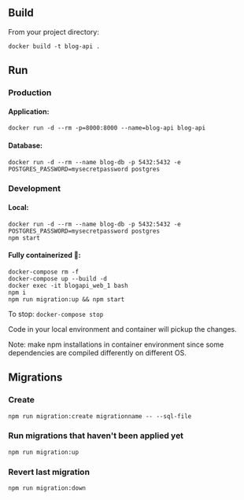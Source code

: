 ## Build

From your project directory:

`docker build -t blog-api .`

## Run

### Production

#### Application:

`docker run -d --rm -p=8000:8000 --name=blog-api blog-api`

#### Database:

`docker run -d --rm --name blog-db -p 5432:5432 -e POSTGRES_PASSWORD=mysecretpassword postgres`

### Development

#### Local:

`docker run -d --rm --name blog-db -p 5432:5432 -e POSTGRES_PASSWORD=mysecretpassword postgres` <br />
`npm start`

#### Fully containerized 🚀:

`docker-compose rm -f` <br />
`docker-compose up --build -d` <br />
`docker exec -it blogapi_web_1 bash` <br />
`npm i` <br />
`npm run migration:up && npm start` <br />

To stop: `docker-compose stop`

Code in your local environment and container will pickup the changes.

Note: make npm installations in container environment since some dependencies are compiled differently on different OS.

## Migrations

### Create

`npm run migration:create migrationname -- --sql-file`

### Run migrations that haven't been applied yet

`npm run migration:up`

### Revert last migration

`npm run migration:down`
